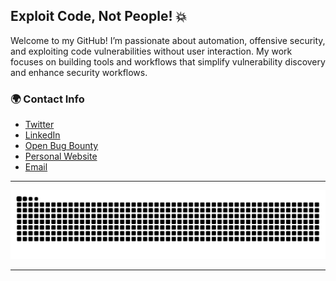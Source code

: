 ## Exploit Code, Not People! 💥

Welcome to my GitHub! 
I’m passionate about automation, offensive security, and exploiting code vulnerabilities without user interaction. 
My work focuses on building tools and workflows that simplify vulnerability discovery and enhance security workflows.

### 🌍 Contact Info
- [Twitter](https://x.com/marcio1337)
- [LinkedIn](https://www.linkedin.com/in/0xmarc/)
- [Open Bug Bounty](https://openbugbounty.org/researchers/0xMarcio)
- [Personal Website](https://codepwn.win/contact)
- [Email](mailto:marc@codepwn.win)

---

<div align=center>
  <picture> 
    <source media="(prefers-color-scheme: dark)" srcset="https://raw.githubusercontent.com/0xMarcio/0xMarcio/output/only-svg/github-contribution-grid-snake-dark.svg" />
    <source media="(prefers-color-scheme: light)" srcset="https://raw.githubusercontent.com/0xMarcio/0xMarcio/output/only-svg/github-contribution-grid-snake.svg" />
    <img alt="github-snake" src="https://raw.githubusercontent.com/0xMarcio/0xMarcio/output/only-svg/github-contribution-grid-snake.svg" />
  </picture>
</div>

---
